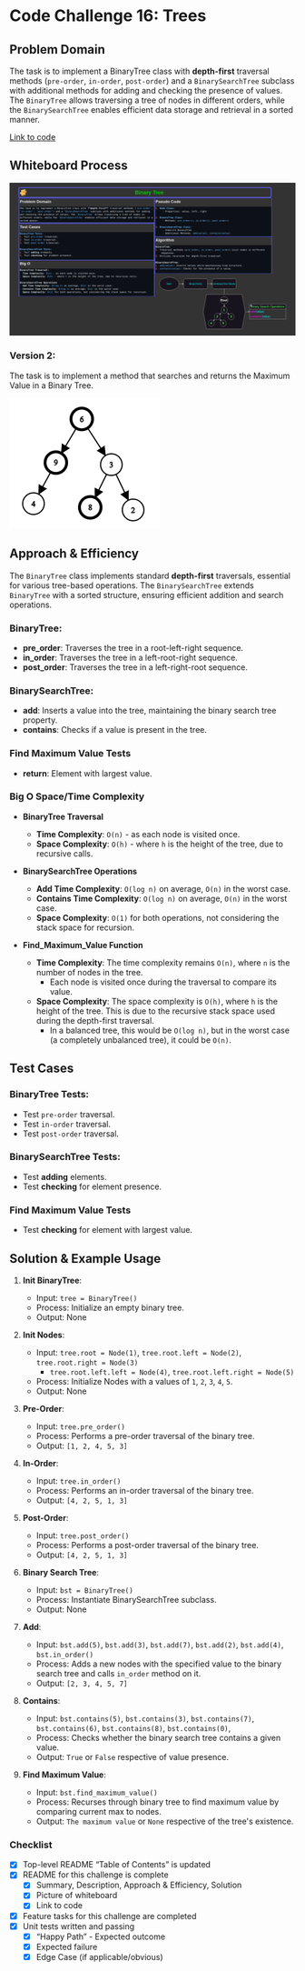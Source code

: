 # Code Challenge 16: Trees

## Problem Domain

The task is to implement a BinaryTree class with **depth-first** traversal methods (`pre-order`, `in-order`, `post-order`) and a `BinarySearchTree` subclass with additional methods for adding and checking the presence of values. The `BinaryTree` allows traversing a tree of nodes in different orders, while the `BinarySearchTree` enables efficient data storage and retrieval in a sorted manner.

[Link to code](./trees.py)

## Whiteboard Process

![Whiteboard](image.png)

### Version 2:

The task is to implement a method that searches and returns the Maximum Value in a Binary Tree.

![Find Max Value Diagram](image-1.png)

## Approach & Efficiency

The `BinaryTree` class implements standard **depth-first** traversals, essential for various tree-based operations. The `BinarySearchTree` extends `BinaryTree` with a sorted structure, ensuring efficient addition and search operations.

### BinaryTree:

- **pre_order**: Traverses the tree in a root-left-right sequence.
- **in_order**: Traverses the tree in a left-root-right sequence.
- **post_order**: Traverses the tree in a left-right-root sequence.

### BinarySearchTree:

- **add**: Inserts a value into the tree, maintaining the binary search tree property.
- **contains**: Checks if a value is present in the tree.

### Find Maximum Value Tests

- **return**: Element with largest value.

### Big O Space/Time Complexity

- **BinaryTree Traversal**
  - **Time Complexity**: `O(n)` - as each node is visited once.
  - **Space Complexity**: `O(h)` - where `h` is the height of the tree, due to recursive calls.

- **BinarySearchTree Operations**
  - **Add Time Complexity**: `O(log n)` on average, `O(n)` in the worst case.
  - **Contains Time Complexity**: `O(log n)` on average, `O(n)` in the worst case.
  - **Space Complexity**: `O(1)` for both operations, not considering the stack space for recursion.

- **Find_Maximum_Value Function**
  - **Time Complexity**: The time complexity remains `O(n)`, where `n` is the number of nodes in the tree.
    - Each node is visited once during the traversal to compare its value.
  - **Space Complexity**: The space complexity is `O(h)`, where `h` is the height of the tree. This is due
    to the recursive stack space used during the depth-first traversal.
    - In a balanced tree, this would be `O(log n)`, but in the worst case (a completely unbalanced tree), it could be `O(n)`.

## Test Cases

### BinaryTree Tests:

- Test `pre-order` traversal.
- Test `in-order` traversal.
- Test `post-order` traversal.

### BinarySearchTree Tests:

- Test **adding** elements.
- Test **checking** for element presence.

### Find Maximum Value Tests

- Test **checking** for element with largest value.

## Solution & Example Usage

1. **Init BinaryTree**:
   - Input: `tree = BinaryTree()`
   - Process: Initialize an empty binary tree.
   - Output: None

2. **Init Nodes**:
   - Input: `tree.root = Node(1)`, `tree.root.left = Node(2)`, `tree.root.right = Node(3)`
     - `tree.root.left.left = Node(4)`, `tree.root.left.right = Node(5)`
   - Process: Initialize Nodes with a values of `1`, `2`, `3`, `4`, `5`.
   - Output: None

3. **Pre-Order**:
   - Input: `tree.pre_order()`
   - Process: Performs a pre-order traversal of the binary tree.
   - Output: `[1, 2, 4, 5, 3]`

4. **In-Order**:
   - Input: `tree.in_order()`
   - Process: Performs an in-order traversal of the binary tree.
   - Output: `[4, 2, 5, 1, 3]`

5. **Post-Order**:
   - Input: `tree.post_order()`
   - Process: Performs a post-order traversal of the binary tree.
   - Output: `[4, 2, 5, 1, 3]`

6. **Binary Search Tree**:
   - Input: `bst = BinaryTree()`
   - Process: Instantiate BinarySearchTree subclass.
   - Output: None

7. **Add**:
   - Input:
      `bst.add(5)`,
      `bst.add(3)`,
      `bst.add(7)`,
      `bst.add(2)`,
      `bst.add(4)`,
      `bst.in_order()`
   - Process: Adds a new nodes with the specified value to the binary search tree and calls `in_order` method on it.
   - Output: `[2, 3, 4, 5, 7]`

8. **Contains**:
   - Input:
      `bst.contains(5)`,
      `bst.contains(3)`,
      `bst.contains(7)`,
      `bst.contains(6)`,
      `bst.contains(8)`,
      `bst.contains(0)`,
   - Process: Checks whether the binary search tree contains a given value.
   - Output: `True` or `False` respective of value presence.

9. **Find Maximum Value**:
   - Input: `bst.find_maximum_value()`
   - Process: Recurses through binary tree to find maximum value by comparing current max to nodes.
   - Output: `The maximum value` or `None` respective of the tree's existence.

### Checklist

- [x] Top-level README “Table of Contents” is updated
- [x] README for this challenge is complete
  - [x] Summary, Description, Approach & Efficiency, Solution
  - [x] Picture of whiteboard
  - [x] Link to code
- [x] Feature tasks for this challenge are completed
- [x] Unit tests written and passing
  - [x] “Happy Path” - Expected outcome
  - [x] Expected failure
  - [x] Edge Case (if applicable/obvious)

